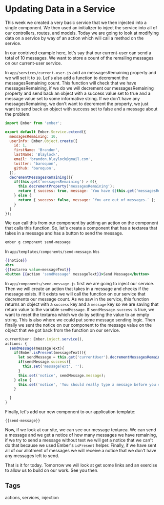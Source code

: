 # Updating Data in a Service

This week we created a very basic service that we then injected into a single component. We then used an initializer to inject the service into all of our controllers, routes, and models. Today we are going to look at modifying data on a service by way of an action which will call a method on the service.

In our contrived example here, let's say that our current-user can send a total of 10 messages. We want to store a count of the remailing messages on our current-user service.

In `app/services/current-user.js` add an messagesRemaining property and we will set it to `10`. Let's also add a function to decrement the messagesRemaining count. This function will check that we have messagesRemaining, if we do we will decrement our messagesRemaining property and send back an object with a success value set to true and a message value set to some informative string. If we don't have any messagesRemaining, we don't want to decrement the property, we just want to send back an object with success set to false and a message about the problem.


```JavaScript
import Ember from 'ember';

export default Ember.Service.extend({
  messagesRemaining: 10,
  userInfo: Ember.Object.create({
    id: 1,
    firstName: 'Brandon',
    lastName: 'Blaylock',
    email: 'brandon.blaylock@gmail.com',
    twitter: 'baroquon',
    github: 'baroquon',
  }),
  decrementMessagesRemaining(){
    if(this.get('messagesRemaining') > 0){
      this.decrementProperty('messagesRemaining');
      return { success: true, message: `You have ${this.get('messagesRemaining')} messages remaining.` };
    } else {
      return { success: false, message: `You are out of messages.` };
    }
  }
});
```

We can call this from our component by adding an action on the component that calls this function. So, let's create a component that has a textarea that takes in a message and has a button to send the message.

```sh
ember g component send-message
```

In `app/templates/components/send-message.hbs`

```hbs
{{notice}}
<br>
{{textarea value=messageText}}
<button {{action 'sendMessage' messageText}}>Send Message</button>
```

In `app/components/send-message.js` first we are going to inject our service. Then we will create an action that takes in a message and checks if the message exists. If it exists we will call the function on our service that decrements our message count. As we saw in the service, this function returns an object with a `success` key and a `message` key so we are saving that return value to the variable `sendMessage`. If `sendMessage.success` is true, we want to reset the textarea which we do by setting the value to an empty string. This is also where we could put some message sending logic. Then finally we sent the notice on our component to the message value on the object that we got back from the function on our service.

```JavaScript
currentUser: Ember.inject.service(),
actions: {
  sendMessage(messageText){
    if(Ember.isPresent(messageText)){
      let sendMessage = this.get('currentUser').decrementMessagesRemaining();
      if(sendMessage.success){
        this.set('messageText', '');
      }
      this.set('notice', sendMessage.message);
    } else {
      this.set('notice', 'You should really type a message before you send one.');
    }

  }
}
```
Finally, let's add our new component to our application template:

```hb
{{send-message}}
```

Now, if we look at our site, we can see our message textarea. We can send a message and we get a notice of how many messages we have remaining, if we try to send a message without text we will get a notice that we can't do that because we used Ember's `isPresent` helper. Finally, if we have sent all of our allotment of messages we will receive a notice that we don't have any messages left to send.

That is it for today. Tomorrow we will look at get some links and an exercise to allow us to build on our work. See you then.

## Tags

actions, services, injection
